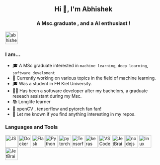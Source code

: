 <h2 align="center">Hi 👋, I'm Abhishek</h2>
<h3 align="center">A Msc.graduate , and a AI enthusiast ! </h3>

<a href="https://www.linkedin.com/in/abhishek-buragohain-28b8498a/" target="blank">
  <img align="center" src="https://cdn.jsdelivr.net/npm/simple-icons@3.0.1/icons/linkedin.svg" alt="abhishek" width="40px" />
</a>
<br />

### I am...
* 🎓 A MSc graduate interested in `machine learning`, `deep learning`, `software develoment`
* 🔭 Currently working on various topics in the field of machine learning.
* 🎓 Was  a student in FH Kiel University.
* 👨‍💻 Has been a software developer after my bachelors, a graduate reseach assistant during my Msc. 
* 📚 Longlife learner 
* 🐧 openCV , tensorflow and pytorch fan fan! 
* 📄 Let me known if you find anything interesting in my repos. 

### Languages and Tools

<img align="left" src="https://simpleicons.org/icons/javascript.svg" alt="JS" height="40px" />
<img align="left" src="https://simpleicons.org/icons/docker.svg" alt="Docker" height="40px" />
<img align="left" src="https://simpleicons.org/icons/flask.svg" alt="Flask" height="40px" />
<img align="left" src="https://simpleicons.org/icons/python.svg" alt="Python" height="40px" />
<img align="left" src="https://simpleicons.org/icons/pytorch.svg" alt="pytorch" height="40px" />
<img align="left" src="https://simpleicons.org/icons/tensorflow.svg" alt="Tensorflow" height="40px" />
<img align="left" src="https://simpleicons.org/icons/keras.svg" alt="keras" height="40px" />
<img align="left" src="https://simpleicons.org/icons/visualstudiocode.svg" alt="VSCode" height="40px" />
<img align="left" src="https://simpleicons.org/icons/jetbrains.svg" alt="JetBrains Tools" height="40px" />
<img align="left" src="https://simpleicons.org/icons/node-dot-js.svg" alt="nodejs" height="40px" />
<img align="left" src="https://simpleicons.org/icons/linux.svg" alt="linux" height="40px" />
<img align="left" src="https://simpleicons.org/icons/mysql.svg" alt="JetBrains Tools" height="40px" />
<br />
<br />
<br />
